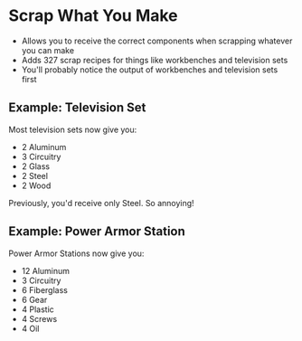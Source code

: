 # Scrap What You Make

* Allows you to receive the correct components when scrapping whatever you can make
* Adds 327 scrap recipes for things like workbenches and television sets
* You'll probably notice the output of workbenches and television sets first

## Example: Television Set

Most television sets now give you:

* 2 Aluminum
* 3 Circuitry
* 2 Glass
* 2 Steel
* 2 Wood

Previously, you'd receive only Steel. So annoying!

## Example: Power Armor Station

Power Armor Stations now give you:

* 12 Aluminum
* 3 Circuitry
* 6 Fiberglass
* 6 Gear
* 4 Plastic
* 4 Screws
* 4 Oil